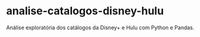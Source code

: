 # analise-catalogos-disney-hulu
Análise exploratória dos catálogos da Disney+ e Hulu com Python e Pandas.
